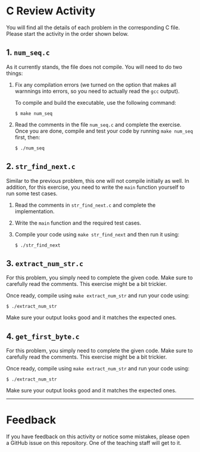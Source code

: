# C Review Activity

You will find all the details of each problem in the corresponding C file.
Please start the activity in the order shown below.

## 1. `num_seq.c`

As it currently stands, the file does not compile. You will need to do two
things:

1. Fix any compilation errors (we turned on the option that makes all warnnings
   into errors, so you need to actually read the `gcc` output).

   To compile and build the executable, use the following command:

      ```shell
      $ make num_seq
      ```

2. Read the comments in the file `num_seq.c` and complete the exercise. Once you
   are done, compile and test your code by running `make num_seq` first, then:

     ```shell
     $ ./num_seq
     ```

## 2. `str_find_next.c`

Similar to the previous problem, this one will not compile initially as well.
In addition, for this exercise, you need to write the `main` function yourself
to run some test cases.

1. Read the comments in `str_find_next.c` and complete the implementation.

2. Write the `main` function and the required test cases.

3. Compile your code using `make str_find_next` and then run it using:

    ```shell
    $ ./str_find_next
    ```

## 3. `extract_num_str.c`

For this problem, you simply need to complete the given code. Make sure to
carefully read the comments. This exercise might be a bit trickier.

Once ready, compile using `make extract_num_str` and run your code using:

  ```shell
  $ ./extract_num_str
  ```

Make sure your output looks good and it matches the expected ones.

## 4. `get_first_byte.c`

For this problem, you simply need to complete the given code. Make sure to
carefully read the comments. This exercise might be a bit trickier.

Once ready, compile using `make extract_num_str` and run your code using:

  ```shell
  $ ./extract_num_str
  ```

Make sure your output looks good and it matches the expected ones.

---

# Feedback

If you have feedback on this activity or notice some mistakes, please open a
GitHub issue on this repository. One of the teaching staff will get to it.

